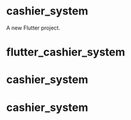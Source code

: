 # cashier_system

A new Flutter project.
# flutter_cashier_system
# cashier_system
# cashier_system
